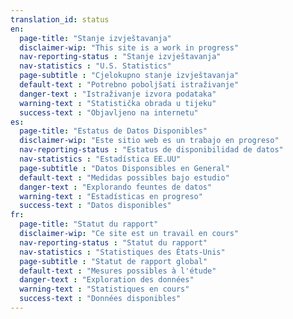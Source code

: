 ```yaml
---
translation_id: status
en:
  page-title: "Stanje izvještavanja"
  disclaimer-wip: "This site is a work in progress"
  nav-reporting-status : "Stanje izvještavanja"
  nav-statistics : "U.S. Statistics"
  page-subtitle : "Cjelokupno stanje izvještavanja"
  default-text : "Potrebno poboljšati istraživanje"
  danger-text : "Istraživanje izvora podataka"
  warning-text : "Statistička obrada u tijeku"
  success-text : "Objavljeno na internetu"
es:
  page-title: "Estatus de Datos Disponibles"
  disclaimer-wip: "Este sitio web es un trabajo en progreso"
  nav-reporting-status : "Estatus de disponibilidad de datos"
  nav-statistics : "Estadística EE.UU"
  page-subtitle : "Datos Disponsibles en General"
  default-text : "Medidas possibles bajo estudio"
  danger-text : "Explorando feuntes de datos"
  warning-text : "Estadísticas en progreso"
  success-text : "Datos disponibles"
fr:
  page-title: "Statut du rapport"
  disclaimer-wip: "Ce site est un travail en cours"
  nav-reporting-status : "Statut du rapport"
  nav-statistics : "Statistiques des États-Unis"
  page-subtitle : "Statut de rapport global"
  default-text : "Mesures possibles à l'étude"
  danger-text : "Exploration des données"
  warning-text : "Statistiques en cours"
  success-text : "Données disponibles"
---
```

